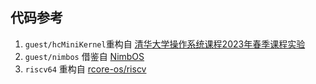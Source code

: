 ## 代码参考

1. `guest/hcMiniKernel`重构自 [清华大学操作系统课程2023年春季课程实验](https://github.com/LearningOS/rCore-Tutorial-Code-2023S)
2. `guest/nimbos` 借鉴自 [NimbOS](https://github.com/equation314/nimbos)
3. `riscv64` 重构自 [rcore-os/riscv](https://github.com/rcore-os/riscv)